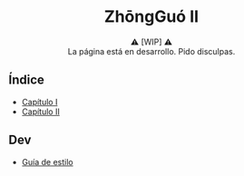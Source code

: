 # <center>ZhōngGuó II</center>
<center>⚠️ [WIP] ⚠️</center>

<center>La página está en desarrollo. Pido disculpas.</center>

## Índice

- [Capítulo I](I.md)
- [Capítulo II](II.md)

## Dev
- [Guía de estilo](style_guide.md)